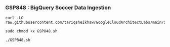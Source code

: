 ### GSP848 :  BigQuery Soccer Data Ingestion 

```
curl -LO raw.githubusercontent.com/tariqsheikhsw/GoogleCloudArchitectLabs/main/Solutions/GSP848.sh

sudo chmod +x GSP848.sh

./GSP848.sh
```

